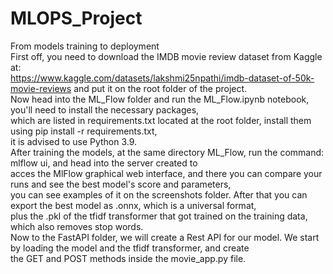 # MLOPS_Project
From models training to deployment<br>
First off, you need to download the IMDB movie review dataset from Kaggle at:<br>
https://www.kaggle.com/datasets/lakshmi25npathi/imdb-dataset-of-50k-movie-reviews
and put it on the root folder of the project.<br>
Now head into the ML_Flow folder and run the ML_Flow.ipynb notebook, you'll need to install the necessary packages,<br>
which are listed in requirements.txt located at the root folder, install them using pip install -r requirements.txt,<br>
it is advised to use Python 3.9.<br>
After training the models, at the same directory ML_Flow, run the command: mlflow ui, and head into the server created to<br>
acces the MlFlow graphical web interface, and there you can compare your runs and see the best model's score and parameters,<br>
you can see examples of it on the screenshots folder. After that you can export the best model as .onnx, which is a universal format,<br>
plus the .pkl of the tfidf transformer that got trained on the training data, which also removes stop words.<br>
Now to the FastAPI folder, we will create a Rest API for our model. We start by loading the model and the tfidf transformer, and create<br>
the GET and POST methods inside the movie_app.py file.<br>


